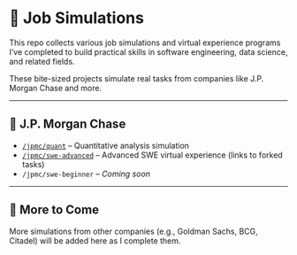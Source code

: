 # 💼 Job Simulations

This repo collects various job simulations and virtual experience programs I’ve completed to build practical skills in software engineering, data science, and related fields.

These bite-sized projects simulate real tasks from companies like J.P. Morgan Chase and more.

---

## 🏦 J.P. Morgan Chase

- [`/jpmc/quant`](./jpmc/quant) – Quantitative analysis simulation
- [`/jpmc/swe-advanced`](./jpmc/swe-advanced) – Advanced SWE virtual experience (links to forked tasks)
- `/jpmc/swe-beginner` – *Coming soon*

---

## 🧠 More to Come

More simulations from other companies (e.g., Goldman Sachs, BCG, Citadel) will be added here as I complete them.

